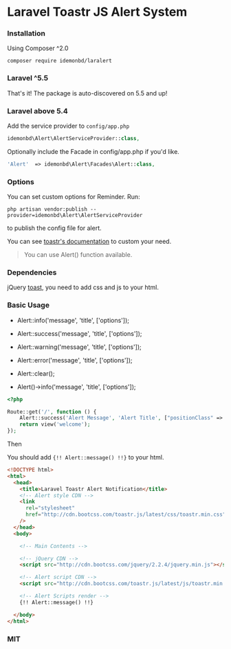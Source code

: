 # Laravel Toastr JS Alert System

### Installation

Using Composer ^2.0

    composer require idemonbd/laralert

### Laravel ^5.5

That's it! The package is auto-discovered on 5.5 and up!

### Laravel above 5.4

Add the service provider to `config/app.php`

```php
idemonbd\Alert\AlertServiceProvider::class,
```

Optionally include the Facade in config/app.php if you'd like.

```php
'Alert'  => idemonbd\Alert\Facades\Alert::class,
```

### Options

You can set custom options for Reminder. Run:

    php artisan vendor:publish --provider=idemonbd\Alert\AlertServiceProvider

to publish the config file for alert.

You can see [toastr's documentation](http://codeseven.github.io/toastr/demo.html) to custom your need.

> You can use Alert() function available.

### Dependencies

jQuery [toast](https://github.com/CodeSeven/toastr), you need to add css and js to your html.

### Basic Usage

- Alert::info('message', 'title', ['options']);

- Alert::success('message', 'title', ['options']);

- Alert::warning('message', 'title', ['options']);

- Alert::error('message', 'title', ['options']);

- Alert::clear();

- Alert()->info('message', 'title', ['options']);

```php
<?php

Route::get('/', function () {
    Alert::success('Alert Message', 'Alert Title', ["positionClass" => "toast-top-center"]);
    return view('welcome');
});
```

Then

You should add `{!! Alert::message() !!}` to your html.

```html
<!DOCTYPE html>
<html>
  <head>
    <title>Laravel Toastr Alert Notification</title>
    <!-- Alert style CDN -->
    <link
      rel="stylesheet"
      href="http://cdn.bootcss.com/toastr.js/latest/css/toastr.min.css"
    />
  </head>
  <body>

    <!-- Main Contents -->

    <!-- jQuery CDN -->
    <script src="http://cdn.bootcss.com/jquery/2.2.4/jquery.min.js"></script>

    <!-- Alert script CDN -->
    <script src="http://cdn.bootcss.com/toastr.js/latest/js/toastr.min.js"></script>

    <!-- Alert Scripts render -->
    {!! Alert::message() !!}

  </body>
</html>
```

### MIT

